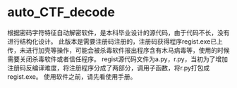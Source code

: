 # auto_CTF_decode
根据密码字符特征自动解密软件，是本科毕业设计的源代码，由于代码不长，没有进行结构化设计。
此版本是需要注册码注册的，注册码获得程序regist.exe已上传，未进行加壳等操作，可能会被杀毒软件报出程序含有木马病毒等，使用的时候需要关闭杀毒软件或者信任程序。
regist源代码文件为a.py，r.py，当初为了增加注册码反编译难度，将注册程序分成了两部分，调用子函数，将r.py打包成regist.exe。
使用软件之前，请先看使用手册。
